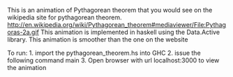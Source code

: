 This is an animation of Pythagorean theorem that you would see on the wikipedia site for pythagorean theorem.
http://en.wikipedia.org/wiki/Pythagorean_theorem#mediaviewer/File:Pythagoras-2a.gif
This animation is implemented in haskell using the Data.Active library. This animation is smoother than the one on the website

To run:
	1. import the pythagorean_theorem.hs into GHC
	2. issue the following command
		main
	3. Open browser with url localhost:3000 to view the animation